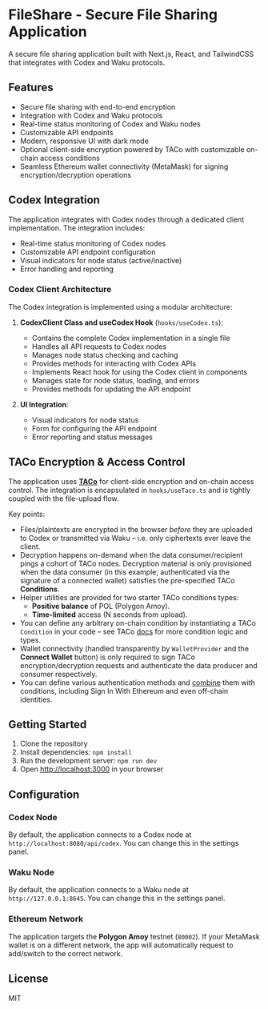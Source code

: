 # FileShare - Secure File Sharing Application

A secure file sharing application built with Next.js, React, and TailwindCSS that integrates with Codex and Waku protocols.

## Features

- Secure file sharing with end-to-end encryption
- Integration with Codex and Waku protocols
- Real-time status monitoring of Codex and Waku nodes
- Customizable API endpoints
- Modern, responsive UI with dark mode
- Optional client-side encryption powered by TACo with customizable on-chain access conditions
- Seamless Ethereum wallet connectivity (MetaMask) for signing encryption/decryption operations

## Codex Integration

The application integrates with Codex nodes through a dedicated client implementation. The integration includes:

- Real-time status monitoring of Codex nodes
- Customizable API endpoint configuration
- Visual indicators for node status (active/inactive)
- Error handling and reporting

### Codex Client Architecture

The Codex integration is implemented using a modular architecture:

1. **CodexClient Class and useCodex Hook** (`hooks/useCodex.ts`):

   - Contains the complete Codex implementation in a single file
   - Handles all API requests to Codex nodes
   - Manages node status checking and caching
   - Provides methods for interacting with Codex APIs
   - Implements React hook for using the Codex client in components
   - Manages state for node status, loading, and errors
   - Provides methods for updating the API endpoint

2. **UI Integration**:
   - Visual indicators for node status
   - Form for configuring the API endpoint
   - Error reporting and status messages

## TACo Encryption & Access Control

The application uses **[TACo](https://github.com/nucypher/taco-web)** for client-side encryption and on-chain access control. The integration is encapsulated in `hooks/useTaco.ts` and is tightly coupled with the file-upload flow.

Key points:
- Files/plaintexts are encrypted in the browser _before_ they are uploaded to Codex or transmitted via Waku – i.e. only ciphertexts ever leave the client.
- Decryption happens on-demand when the data consumer/recipient pings a cohort of TACo nodes. Decryption material is only provisioned when the data consumer (in this example, authenticated via the signature of a connected wallet) satisfies the pre-specified TACo **Conditions**.
- Helper utilities are provided for two starter TACo conditions types: 
  - **Positive balance** of POL (Polygon Amoy).
  - **Time-limited** access (N seconds from upload).
- You can define any arbitrary on-chain condition by instantiating a TACo `Condition` in your code – see TACo [docs](https://docs.taco.build/conditions) for more condition logic and types. 
- Wallet connectivity (handled transparently by `WalletProvider` and the **Connect Wallet** button) is only required to sign TACo encryption/decryption requests and authenticate the data producer and consumer respectively. 
- You can define various authentication methods and [combine](https://docs.taco.build/authentication/conditioncontext-and-context-variables) them with conditions, including Sign In With Ethereum and even off-chain identities. 

## Getting Started

1. Clone the repository
2. Install dependencies: `npm install`
3. Run the development server: `npm run dev`
4. Open [http://localhost:3000](http://localhost:3000) in your browser

## Configuration

### Codex Node

By default, the application connects to a Codex node at `http://localhost:8080/api/codex`. You can change this in the settings panel.

### Waku Node

By default, the application connects to a Waku node at `http://127.0.0.1:8645`. You can change this in the settings panel.

### Ethereum Network

The application targets the **Polygon Amoy** testnet (`80002`). If your MetaMask wallet is on a different network, the app will automatically request to add/switch to the correct network.

## License

MIT
